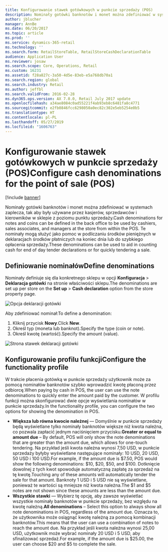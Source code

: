 ```yaml
---
title: Konfigurowanie stawek gotówkowych w punkcie sprzedaży (POS)
description: Nominały gotówki banknotów i monet można zdefiniować w systemach zaplecza, tak aby były używane przez kasjerów, sprzedawców i kierowników w sklepie z poziomu punktu sprzedaży.
author: jblucher
manager: AnnBe
ms.date: 06/20/2017
ms.topic: article
ms.prod: ''
ms.service: dynamics-365-retail
ms.technology: ''
ms.search.form: RetailStoreTable, RetailStoreCashDeclarationTable
audience: Application User
ms.reviewer: josaw
ms.search.scope: Core, Operations, Retail
ms.custom: 16231
ms.assetid: f28a827c-3a50-4d5e-83eb-e5a768db70a1
ms.search.region: global
ms.search.industry: Retail
ms.author: jeffbl
ms.search.validFrom: 2016-02-28
ms.dyn365.ops.version: AX 7.0.0, Retail July 2017 update
ms.openlocfilehash: a34ae8084c0ad55221f4ab93eb8c6481fa8c4771
ms.sourcegitcommit: e2fb0846fcc6298050a0ec82c302e5eb5254e0b5
ms.translationtype: HT
ms.contentlocale: pl-PL
ms.lasthandoff: 05/27/2019
ms.locfileid: "1606763"
---
```

# <a name="configure-cash-denominations-for-the-point-of-sale-pos"></a><span data-ttu-id="d6825-103">Konfigurowanie stawek gotówkowych w punkcie sprzedaży (POS)</span><span class="sxs-lookup"><span data-stu-id="d6825-103">Configure cash denominations for the point of sale (POS)</span></span>

[!include [banner](includes/banner.md)]

<span data-ttu-id="d6825-104">Nominały gotówki banknotów i monet można zdefiniować w systemach zaplecza, tak aby były używane przez kasjerów, sprzedawców i kierowników w sklepie z poziomu punktu sprzedaży.</span><span class="sxs-lookup"><span data-stu-id="d6825-104">Cash denominations for notes and coins can be defined in the back office to be used by cashiers, sales associates, and managers at the store from within the POS.</span></span> <span data-ttu-id="d6825-105">Te nominały mogą służyć jako pomoc w podliczaniu środków pieniężnych w deklaracjach środków płatniczych na koniec dnia lub do szybkiego opłacenia sprzedaży.</span><span class="sxs-lookup"><span data-stu-id="d6825-105">These denominations can be used to aid in counting cash for end of day tender declarations or for quickly tendering a sale.</span></span>

## <a name="define-denominations"></a><span data-ttu-id="d6825-106">Definiowanie nominałów</span><span class="sxs-lookup"><span data-stu-id="d6825-106">Define denominations</span></span>

<span data-ttu-id="d6825-107">Nominały definiuje się dla konkretnego sklepu w opcji **Konfiguracja** \> **Deklaracja gotówki** na stronie właściwości sklepu.</span><span class="sxs-lookup"><span data-stu-id="d6825-107">The denominations are set up per store on the **Set up** \> **Cash declaration** option from the store property page.</span></span>

![Opcja deklaracji gotówki](./media/image1-denomination.png)

<span data-ttu-id="d6825-109">Aby zdefiniować nominał:</span><span class="sxs-lookup"><span data-stu-id="d6825-109">To define a denomination:</span></span>

1. <span data-ttu-id="d6825-110">Kliknij przycisk **Nowy**.</span><span class="sxs-lookup"><span data-stu-id="d6825-110">Click **New**.</span></span>
1. <span data-ttu-id="d6825-111">Określ typ (moneta lub banknot).</span><span class="sxs-lookup"><span data-stu-id="d6825-111">Specify the type (coin or note).</span></span>
1. <span data-ttu-id="d6825-112">Określ kwotę (wartość).</span><span class="sxs-lookup"><span data-stu-id="d6825-112">Specify the amount (value).</span></span>

![Strona stawek deklaracji gotówki](./media/image2-denomination.png)

## <a name="configure-the-functionality-profile"></a><span data-ttu-id="d6825-114">Konfigurowanie profilu funkcji</span><span class="sxs-lookup"><span data-stu-id="d6825-114">Configure the functionality profile</span></span>

<span data-ttu-id="d6825-115">W trakcie płacenia gotówką w punkcie sprzedaży użytkownik może za pomocą nominałów banknotów szybko wprowadzić kwotę płaconą przez odbiorcę.</span><span class="sxs-lookup"><span data-stu-id="d6825-115">When paying by cash in POS, the user can use the note denominations to quickly enter the amount paid by the customer.</span></span> <span data-ttu-id="d6825-116">W profilu funkcji można skonfigurować dwie opcje wyświetlania nominałów w punkcie sprzedaży.</span><span class="sxs-lookup"><span data-stu-id="d6825-116">In the functionality profile, you can configure the two options for showing the denomination in POS.</span></span>

- <span data-ttu-id="d6825-117">**Większa lub równa kwocie należnej** — Domyślnie w punkcie sprzedaży będą wyświetlane tylko nominały banknotów większe niż kwota należna, co pozwala zapłacić jednym naciśnięciem przycisku.</span><span class="sxs-lookup"><span data-stu-id="d6825-117">**Greater or equal to amount due** – By default, POS will only show the note denominations that are greater than the amount due, which allows for one-touch tendering.</span></span> <span data-ttu-id="d6825-118">Na przykład jeśli kwota należna wynosi 7,50 USD, w punkcie sprzedaży byłyby wyświetlane następujące nominały: 10 USD, 20 USD, 50 USD i 100 USD.</span><span class="sxs-lookup"><span data-stu-id="d6825-118">For example, if the amount due is $7.50, POS would show the following denominations: $10, $20, $50, and $100.</span></span> <span data-ttu-id="d6825-119">Dotknięcie dowolnej z tych kwot spowoduje automatyczną zapłatę za sprzedaż na tę kwotę.</span><span class="sxs-lookup"><span data-stu-id="d6825-119">Touching any of these amounts will automatically tender the sale for that amount.</span></span> <span data-ttu-id="d6825-120">Banknoty 1 USD i 5 USD nie są wyświetlane, ponieważ te wartości są mniejsze niż kwota należna.</span><span class="sxs-lookup"><span data-stu-id="d6825-120">The $1 and $5 notes are not shown since these amounts are less than the amount due.</span></span>
- <span data-ttu-id="d6825-121">**Wszystkie stawki** — Wybierz tę opcję, aby zawsze wyświetlać wszystkie nominały banknotów w punkcie sprzedaży, bez względu na kwotę należną.</span><span class="sxs-lookup"><span data-stu-id="d6825-121">**All denominations** – Select this option to always show all note denominations in POS, regardless of the amount due.</span></span> <span data-ttu-id="d6825-122">Oznacza to, że użytkownika może osiągnąć kwotę należną za pomocą kombinacji banknotów.</span><span class="sxs-lookup"><span data-stu-id="d6825-122">This means that the user can use a combination of notes to reach the amount due.</span></span> <span data-ttu-id="d6825-123">Na przykład jeśli kwota należna wynosi 25,00 USD, użytkownik może wybrać nominały 20 USD i 5 USD, aby sfinalizować sprzedaż.</span><span class="sxs-lookup"><span data-stu-id="d6825-123">For example, if the amount due is $25.00, the user can choose $20 and $5 to complete the sale.</span></span>

